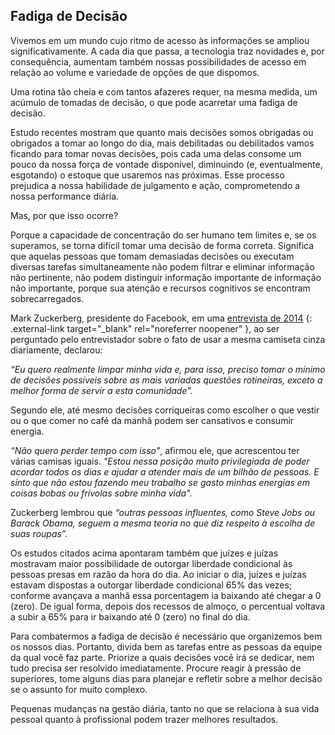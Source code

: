## Fadiga de Decisão

Vivemos em um mundo cujo ritmo de acesso às informações se ampliou significativamente. A cada dia que passa, a tecnologia traz novidades e, por consequência, aumentam também nossas possibilidades de acesso em relação ao volume e variedade de opções de que dispomos.

Uma rotina tão cheia e com tantos afazeres requer, na mesma medida, um acúmulo de tomadas de decisão, o que pode acarretar uma fadiga de decisão.

Estudo recentes mostram que quanto mais decisões somos obrigadas ou obrigados a tomar ao longo do dia, mais debilitadas ou debilitados vamos ficando para tomar novas decisões, pois cada uma delas consome um pouco da nossa força de vontade disponível, diminuindo (e, eventualmente, esgotando) o estoque que usaremos nas próximas. Esse processo prejudica a nossa habilidade de julgamento e ação, comprometendo a nossa performance diária.

Mas, por que isso ocorre?

Porque a capacidade de concentração do ser humano tem limites e, se os superamos, se torna difícil tomar uma decisão de forma correta. Significa que aquelas pessoas que tomam demasiadas decisões ou executam diversas tarefas simultaneamente não podem filtrar e eliminar informação não pertinente, não podem distinguir informação importante de informação não importante, porque sua atenção e recursos cognitivos se encontram sobrecarregados.

Mark Zuckerberg, presidente do Facebook, em uma [entrevista de 2014](https://www.uol.com.br/tilt/noticias/redacao/2014/11/07/mark-zuckerberg-justifica-porque-usa-a-mesma-camisa-todos-os-dias.htm) {: .external-link target="_blank" rel="noreferrer noopener" }, ao ser perguntado pelo entrevistador sobre o fato de usar a mesma camiseta cinza diariamente, declarou:

*“Eu quero realmente limpar minha vida e, para isso, preciso tomar o mínimo de decisões possíveis sobre as mais variadas questões rotineiras, exceto a melhor forma de servir a esta comunidade".*

Segundo ele, até mesmo decisões corriqueiras como escolher o que vestir ou o que comer no café da manhã podem ser cansativos e consumir energia. 

*“Não quero perder tempo com isso"*, afirmou ele, que acrescentou ter várias camisas iguais. *"Estou nessa posição muito privilegiada de poder acordar todos os dias e ajudar a atender mais de um bilhão de pessoas. E sinto que não estou fazendo meu trabalho se gasto minhas energias em coisas bobas ou frívolas sobre minha vida".*

Zuckerberg lembrou que *“outras pessoas influentes, como Steve Jobs ou Barack Obama, seguem a mesma teoria no que diz respeito à escolha de suas roupas”.* 

Os estudos citados acima apontaram também que juízes e juízas mostravam maior possibilidade de outorgar liberdade condicional às pessoas presas em razão da hora do dia. Ao iniciar o dia, juízes e juízas estavam dispostas a outorgar liberdade condicional 65% das vezes; conforme avançava a manhã essa porcentagem ia baixando até chegar a 0 (zero). De igual forma, depois dos recessos de almoço, o percentual voltava a subir a 65% para ir baixando até 0 (zero) no final do dia.
 
Para combatermos a fadiga de decisão é necessário que organizemos bem os nossos dias. Portanto, divida bem as tarefas entre as pessoas da equipe da qual você faz parte. Priorize a quais decisões você irá se dedicar, nem tudo precisa ser resolvido imediatamente. Procure reagir à pressão de superiores, tome alguns dias para planejar e refletir sobre a melhor decisão se o assunto for muito complexo. 
 
Pequenas mudanças na gestão diária, tanto no que se relaciona à sua vida pessoal quanto à profissional podem trazer melhores resultados.

